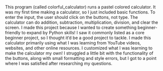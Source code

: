 This program (called colorful_calculator) runs a pastel colored calculator. It was my first time making a calculator, so I just included basic functions. To enter the input, the user should click on the buttons, not type. The calculator can do addition, subtraction, multiplication, division, and clear the screen. I made this project because I wanted to create something beginner-friendly to expand by Python skills! I saw it commonly listed as a core beginner project, so I thought it’d be a good project to tackle. I made this calculator primarily using what I was learning from YouTube videos, websites, and other online resources. I customized what I was learning to make the calculator my own! I struggled a little bit with the functionality of the buttons, along with small formatting and style errors, but I got to a point where I was satisfied after researching my questions. 
